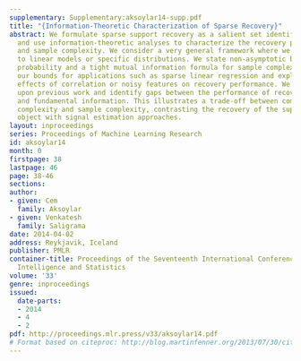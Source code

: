 ```yaml
---
supplementary: Supplementary:aksoylar14-supp.pdf
title: "{Information-Theoretic Characterization of Sparse Recovery}"
abstract: We formulate sparse support recovery as a salient set identification problem
  and use information-theoretic analyses to characterize the recovery performance
  and sample complexity. We consider a very general framework where we are not restricted
  to linear models or specific distributions. We state non-asymptotic bounds on recovery
  probability and a tight mutual information formula for sample complexity. We evaluate
  our bounds for applications such as sparse linear regression and explicitly characterize
  effects of correlation or noisy features on recovery performance. We show improvements
  upon previous work and identify gaps between the performance of recovery algorithms
  and fundamental information. This illustrates a trade-off between computational
  complexity and sample complexity, contrasting the recovery of the support as a discrete
  object with signal estimation approaches.
layout: inproceedings
series: Proceedings of Machine Learning Research
id: aksoylar14
month: 0
firstpage: 38
lastpage: 46
page: 38-46
sections: 
author:
- given: Cem
  family: Aksoylar
- given: Venkatesh
  family: Saligrama
date: 2014-04-02
address: Reykjavik, Iceland
publisher: PMLR
container-title: Proceedings of the Seventeenth International Conference on Artificial
  Intelligence and Statistics
volume: '33'
genre: inproceedings
issued:
  date-parts:
  - 2014
  - 4
  - 2
pdf: http://proceedings.mlr.press/v33/aksoylar14.pdf
# Format based on citeproc: http://blog.martinfenner.org/2013/07/30/citeproc-yaml-for-bibliographies/
---
```

